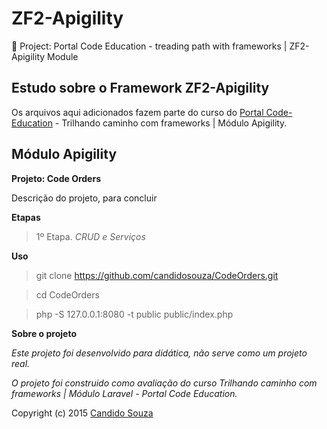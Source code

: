 ZF2-Apigility
=======================

:book: Project: Portal Code Education - treading path with frameworks | ZF2-Apigility Module

Estudo sobre o Framework ZF2-Apigility
--------------------------------------

Os arquivos aqui adicionados fazem parte do curso do <a href="http://sites.code.education/trilhando-frameworks/" title="Portal Code Education" target="_blank" >Portal Code-Education</a> - Trilhando caminho com frameworks | Módulo Apigility.

Módulo Apigility
----------------

**Projeto: Code Orders**

Descrição do projeto, para concluir

**Etapas**

>1º Etapa. *CRUD e Serviços*

**Uso**

> git clone https://github.com/candidosouza/CodeOrders.git

> cd CodeOrders

> php -S 127.0.0.1:8080 -t public public/index.php

**Sobre o projeto**

*Este projeto foi desenvolvido para didática, não serve como um projeto real.*

*O projeto foi construido como avaliação do curso Trilhando caminho com frameworks | Módulo Laravel - Portal Code Education.*

Copyright (c) 2015 <a href="http://candidosouza.com.br/" title="Candido Souza" target="_blank" >Candido Souza</a>
